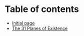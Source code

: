# Table of contents

* [Initial page](README.md)
* [The 31 Planes of Existence](the-31-planes-of-existence.md)

